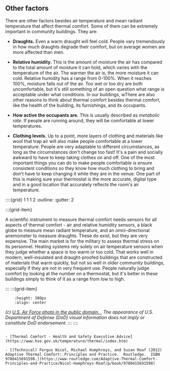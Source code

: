 ## Other factors

There are other factors besides air temperature and mean radiant temperature that affect thermal comfort.  Some of them can be extremely important in community buildings.  They are:

- **Draughts.** Even a warm draught will feel cold.  People vary tremendously in how much draughts degrade their comfort, but on average women are more affected than men.  

- **Relative humidity.** This is the amount of moisture the air has compared to the total amount of moisture it can hold, which varies with the temperature of the air.  The warmer the air is, the more moisture it can cold.  Relative humidity has a range from 0-100%.  When it reaches 100%, moisture falls out of the air.  Too wet or too dry are both uncomfortable, but it's still something of an open question what range is acceptable under what conditions.  In our buildings, wThere are also other reasons to think about thermal comfort besides thermal comfort, like the health of the building, its furnishings, and its occupants.  

- **How active the occupants are.**  This is usually described as *metabolic rate*.  If people are running around, they will be comfortable at lower temperatures.  

- **Clothing levels.** Up to a point, more layers of clothing and materials like wool that trap air will also make people comfortable at a lower temperature.  People are very adaptable to different circumstances, as long as the circumstances don't change too fast! It's a pain and socially awkward to have to keep taking clothes on and off.  One of the most important things you can do to make people comfortable is ensure consistent conditions so they know how much clothing to bring and don't have to keep changing it while they are in the venue.  One part of this is making sure your thermostat is the more accurate, digital type and in a good location that accurately reflects the room's air temperature.  


::::{grid} 1 1 1 2
:outline:
:gutter: 2

:::{grid-item} 

A scientific instrument to measure thermal comfort needs sensors for all aspects of thermal comfort - air and relative humidity sensors, a black globe to measure mean radiant temperature, and an omni-directional anemometer to measure draughts.  These do exist, but they are very expensive.  The main market is for the military to assess thermal stress on its personnel.  Heating systems rely solely on air temperature sensors when they judge whether a space is too warm or too cold.  That works well in modern, well-insulated and draught-proofed buildings that are constructed of materials that warm quickly, but not so well in older community buildings, especially if they are not in very frequent use.   People naturally judge comfort by looking at the number on a thermostat, but it's better in these buildings simply to think of it as a range from low to high.  



:::
:::{grid-item}
 ```{figure} ../images/Bio-environmental_prepares_for_summer_110411-F-BQ904-001.jpg
     :height: 300px
     :align: center
 ```

*(c) <a href="https://commons.wikimedia.org/wiki/Category:Heat_stress_monitors#/media/File:Bio-environmental_prepares_for_summer_110411-F-BQ904-001.jpg">U.S. Air Force photo in the public domain. </a>, The appearance of U.S. Department of Defense (DoD) visual information does not imply or constitute DoD endorsement.*
:::
::::

```{admonition} Further reading

- [Thermal Comfort - Health and Safety Executive Advice](https://www.hse.gov.uk/temperature/thermal/index.htm)

- [(Technical) Fergus Nicol, Michael Humphreys, and Susan Roaf (2012) Adaptive Thermal Comfort: Principles and Practice.  Routledge.  ISBN 9780415691598.](https://www.routledge.com/Adaptive-Thermal-Comfort-Principles-and-Practice/Nicol-Humphreys-Roaf/p/book/9780415691598)

```


